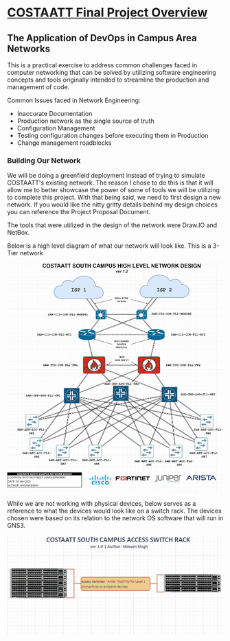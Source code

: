 # <ins>COSTAATT Final Project Overview</ins>

## The Application of DevOps in Campus Area Networks

This is a practical exercise to address common challenges faced in computer networking that can be solved by utilizing software engineering concepts and tools originally intended to streamline the production and management of code.

Common Issues faced in Network Engineering:
- Inaccurate Documentation
- Production network as the single source of truth
- Configuration Management
- Testing configuration changes before executing them in Production
- Change management roadblocks

### Building Our Network
We will be doing a greenfield deployment instead of trying to simulate COSTAATT's existing network. The reason I chose to do this is that it will allow me to better showcase the power of some of tools we will be utilizing to complete this project.
With that being said, we need to first design a new network. If you would like the nitty gritty details behind my design choices you can reference the Project Proposal Document.

The tools that were utilized in the design of the network were Draw.IO and NetBox.


Below is a high level diagram of what our network will look like. This is a 3-Tier network

![COSTAATT High Level Diagram](https://github.com/Shivam-S-Singh/COSTAATT_Final_Project/blob/f9ebebf90d190d41b07ddb6494e0a1dbd5036574/NetworkCostaatt_HLD.jpg)

While we are not working with physical devices, below serves as a reference to what the devices would look like on a switch rack. The devices chosen were based on its relation to the network OS software that will run in GNS3.
<!-- List resources in start of project -->
![COSTAATT Access](https://github.com/Shivam-S-Singh/COSTAATT_Final_Project/blob/e4e564d1783db336dee53338d1dc5b98ff3b0d9b/COSTAATT_Access_Switches.jpg)


